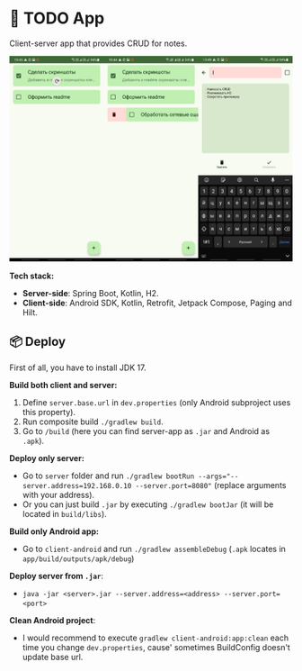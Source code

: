 # :page_with_curl: TODO App

Client-server app that provides CRUD for notes.

![screenshots](screenshot.png)

**Tech stack:**
- **Server-side**: Spring Boot, Kotlin, H2.
- **Client-side**: Android SDK, Kotlin, Retrofit, Jetpack Compose, Paging and Hilt.

## :package: Deploy
First of all, you have to install JDK 17.

**Build both client and server:**
1. Define `server.base.url` in `dev.properties` (only Android subproject uses this property).
2. Run composite build `./gradlew build`.
3. Go to `/build` (here you can find server-app as `.jar` and Android as `.apk`).

**Deploy only server:** 
- Go to `server` folder and run `./gradlew bootRun --args="--server.address=192.168.0.10 --server.port=8080"` (replace arguments with your address).
- Or you can just build `.jar` by executing `./gradlew bootJar` (it will be located in `build/libs`).

**Build only Android app:**
- Go to `client-android` and run `./gradlew assembleDebug` (`.apk` locates in `app/build/outputs/apk/debug`)

**Deploy server from `.jar`**:
- `java -jar <server>.jar --server.address=<address> --server.port=<port>`

**Clean Android project**:
- I would recommend to execute `gradlew client-android:app:clean` each time you change `dev.properties`, cause' sometimes BuildConfig doesn't update base url.